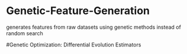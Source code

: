 # Genetic-Feature-Generation
generates features from raw datasets using genetic methods instead of random search

#Genetic Optimization: Differential Evolution Estimators
